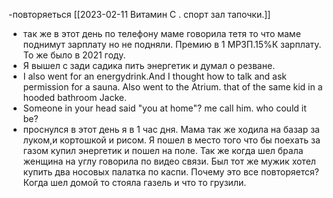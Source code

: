 -<Prompt><Prompt>повторяеться [[2023-02-11 Витамин С . спорт зал тапочки.]]
- так же в этот день по телефону маме говорила тетя то что маме поднимут зарплату но не подняли. Премию в 1 МРЗП.15%К зарплату. То же было в 2021 году.
- Я вышел с зади садика пить энергетик и думал о резване.
- I also went  for an energydrink.And I thought how to talk and ask permission for a sauna. Also went to the Atrium. that of the same kid in a hooded bathroom Jacke.
- Someone in your head said "you at home"? me call him. who could it be?
- проснулся в этот день я  в 1 час дня. Мама так же ходила на базар за луком,и кортошкой и рисом. Я пошел в место того что бы поехать за газом купил энергетик и пошел на поле. Так же когда шел брала женщина на углу говорила по видео связи. Был тот же мужик хотел купить два носовых палатка по каспи. Почему это все повторяется? Когда шел домой то стояла газель и что то грузили.